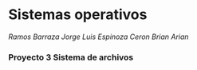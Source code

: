  
# Sistemas operativos
*Ramos Barraza Jorge Luis
Espinoza Ceron Brian Arian*
### Proyecto 3 Sistema de archivos



